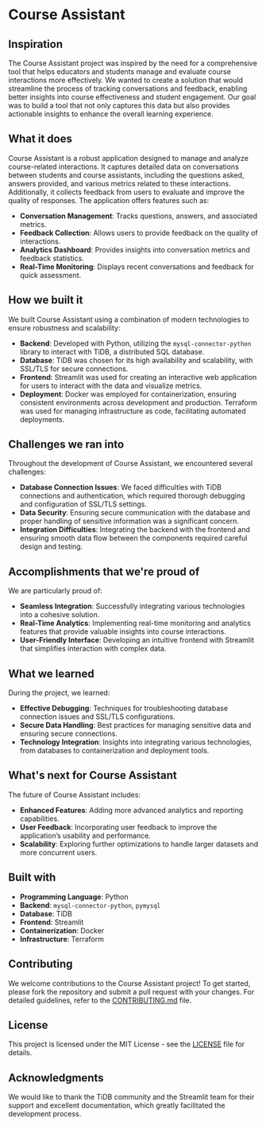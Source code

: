 # Course Assistant

## Inspiration

The Course Assistant project was inspired by the need for a comprehensive tool that helps educators and students manage and evaluate course interactions more effectively. We wanted to create a solution that would streamline the process of tracking conversations and feedback, enabling better insights into course effectiveness and student engagement. Our goal was to build a tool that not only captures this data but also provides actionable insights to enhance the overall learning experience.

## What it does

Course Assistant is a robust application designed to manage and analyze course-related interactions. It captures detailed data on conversations between students and course assistants, including the questions asked, answers provided, and various metrics related to these interactions. Additionally, it collects feedback from users to evaluate and improve the quality of responses. The application offers features such as:

- **Conversation Management**: Tracks questions, answers, and associated metrics.
- **Feedback Collection**: Allows users to provide feedback on the quality of interactions.
- **Analytics Dashboard**: Provides insights into conversation metrics and feedback statistics.
- **Real-Time Monitoring**: Displays recent conversations and feedback for quick assessment.

## How we built it

We built Course Assistant using a combination of modern technologies to ensure robustness and scalability:

- **Backend**: Developed with Python, utilizing the `mysql-connector-python` library to interact with TiDB, a distributed SQL database.
- **Database**: TiDB was chosen for its high availability and scalability, with SSL/TLS for secure connections.
- **Frontend**: Streamlit was used for creating an interactive web application for users to interact with the data and visualize metrics.
- **Deployment**: Docker was employed for containerization, ensuring consistent environments across development and production. Terraform was used for managing infrastructure as code, facilitating automated deployments.

## Challenges we ran into

Throughout the development of Course Assistant, we encountered several challenges:

- **Database Connection Issues**: We faced difficulties with TiDB connections and authentication, which required thorough debugging and configuration of SSL/TLS settings.
- **Data Security**: Ensuring secure communication with the database and proper handling of sensitive information was a significant concern.
- **Integration Difficulties**: Integrating the backend with the frontend and ensuring smooth data flow between the components required careful design and testing.

## Accomplishments that we're proud of

We are particularly proud of:

- **Seamless Integration**: Successfully integrating various technologies into a cohesive solution.
- **Real-Time Analytics**: Implementing real-time monitoring and analytics features that provide valuable insights into course interactions.
- **User-Friendly Interface**: Developing an intuitive frontend with Streamlit that simplifies interaction with complex data.

## What we learned

During the project, we learned:

- **Effective Debugging**: Techniques for troubleshooting database connection issues and SSL/TLS configurations.
- **Secure Data Handling**: Best practices for managing sensitive data and ensuring secure connections.
- **Technology Integration**: Insights into integrating various technologies, from databases to containerization and deployment tools.

## What's next for Course Assistant

The future of Course Assistant includes:

- **Enhanced Features**: Adding more advanced analytics and reporting capabilities.
- **User Feedback**: Incorporating user feedback to improve the application’s usability and performance.
- **Scalability**: Exploring further optimizations to handle larger datasets and more concurrent users.

## Built with

- **Programming Language**: Python
- **Backend**: `mysql-connector-python`, `pymysql`
- **Database**: TiDB
- **Frontend**: Streamlit
- **Containerization**: Docker
- **Infrastructure**: Terraform

## Contributing

We welcome contributions to the Course Assistant project! To get started, please fork the repository and submit a pull request with your changes. For detailed guidelines, refer to the [CONTRIBUTING.md](CONTRIBUTING.md) file.

## License

This project is licensed under the MIT License - see the [LICENSE](LICENSE) file for details.

## Acknowledgments

We would like to thank the TiDB community and the Streamlit team for their support and excellent documentation, which greatly facilitated the development process.

